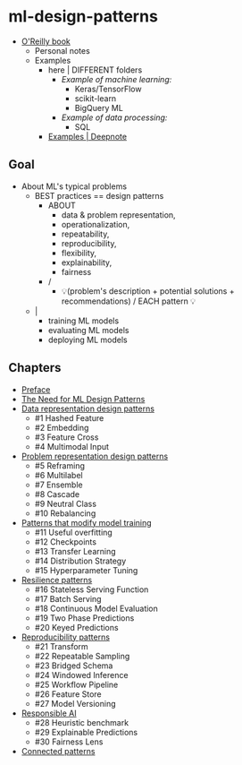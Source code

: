 # ml-design-patterns
* [O'Reilly book](https://learning.oreilly.com/library/view/machine-learning-design/9781098115777/)
  * Personal notes
  * Examples 
    * here | DIFFERENT folders
      * _Example of machine learning:_ 
        * Keras/TensorFlow
        * scikit-learn
        * BigQuery ML
      * _Example of data processing:_
        * SQL
    * [Examples | Deepnote](https://deepnote.com/launch?url=https://github.com/GoogleCloudPlatform/ml-design-patterns)

## Goal
* About ML's typical problems
  * BEST practices == design patterns
    * ABOUT
      * data & problem representation,
      * operationalization,
      * repeatability, 
      * reproducibility, 
      * flexibility,
      * explainability, 
      * fairness
    * / 
      * 💡(problem's description + potential solutions + recommendations) / EACH pattern 💡
  * |
    * training ML models
    * evaluating ML models
    * deploying ML models

## Chapters

* [Preface](0_preface)
* [The Need for ML Design Patterns](01_need_for_design_patterns)
* [Data representation design patterns](02_data_representation)
  * #1 Hashed Feature
  * #2 Embedding
  * #3 Feature Cross
  * #4 Multimodal Input
* [Problem representation design patterns](03_problem_representation)
  * #5 Reframing
  * #6 Multilabel
  * #7 Ensemble
  * #8 Cascade
  * #9 Neutral Class
  * #10 Rebalancing
* [Patterns that modify model training](04_model_training_patterns)
  * #11 Useful overfitting
  * #12 Checkpoints
  * #13 Transfer Learning
  * #14 Distribution Strategy
  * #15 Hyperparameter Tuning
* [Resilience patterns](05_resilience)
  * #16 Stateless Serving Function
  * #17 Batch Serving
  * #18 Continuous Model Evaluation
  * #19 Two Phase Predictions
  * #20 Keyed Predictions
* [Reproducibility patterns](06_reproducibility)
  * #21 Transform
  * #22 Repeatable Sampling
  * #23 Bridged Schema
  * #24 Windowed Inference
  * #25 Workflow Pipeline
  * #26 Feature Store
  * #27 Model Versioning
* [Responsible AI](07_responsible_ai)
  * #28 Heuristic benchmark
  * #29 Explainable Predictions
  * #30 Fairness Lens
* [Connected patterns](08_connected_patterns)

